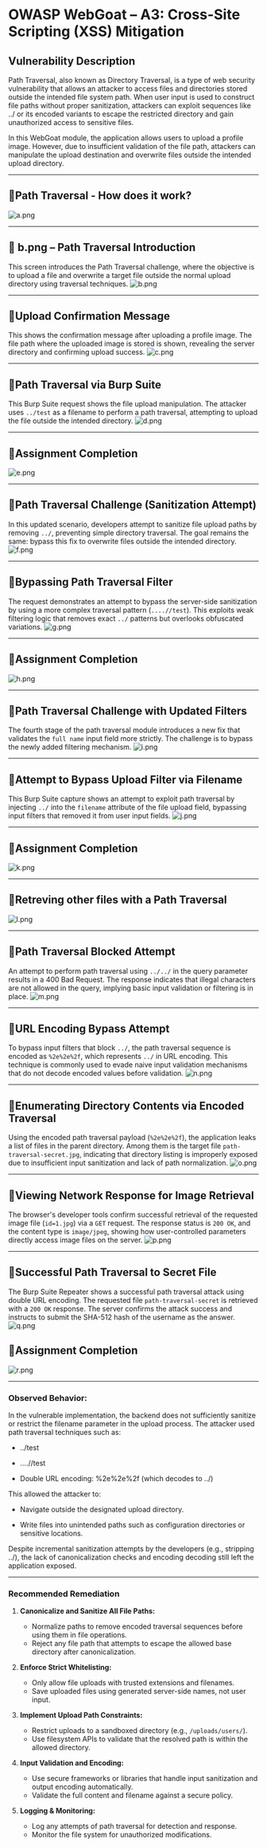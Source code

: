 # OWASP WebGoat – A3: Cross-Site Scripting (XSS) Mitigation

## Vulnerability Description
Path Traversal, also known as Directory Traversal, is a type of web security vulnerability that allows an attacker to access files and directories stored outside the intended file system path. When user input is used to construct file paths without proper sanitization, attackers can exploit sequences like ../ or its encoded variants to escape the restricted directory and gain unauthorized access to sensitive files.

In this WebGoat module, the application allows users to upload a profile image. However, due to insufficient validation of the file path, attackers can manipulate the upload destination and overwrite files outside the intended upload directory.


---

## 🔹Path Traversal - How does it work?

![a.png](https://github.com/user-attachments/assets/b6b3adef-7fc3-4d66-9e82-ffdd2aa9558f)

---

## 🔹 b.png – Path Traversal Introduction
This screen introduces the Path Traversal challenge, where the objective is to upload a file and overwrite a target file outside the normal upload directory using traversal techniques.
![b.png](https://github.com/user-attachments/assets/5754f8a8-0a0c-4726-bf73-da807fa517ff)

---

## 🔹Upload Confirmation Message
This shows the confirmation message after uploading a profile image. The file path where the uploaded image is stored is shown, revealing the server directory and confirming upload success.
![c.png](https://github.com/user-attachments/assets/1a63a860-c1a7-44e2-ae60-0adda551cb7f)

---

## 🔹Path Traversal via Burp Suite
This Burp Suite request shows the file upload manipulation. The attacker uses `../test` as a filename to perform a path traversal, attempting to upload the file outside the intended directory.
![d.png](https://github.com/user-attachments/assets/14444861-1b35-4872-9592-d76c29caf923)

---

## 🔹Assignment Completion
![e.png](https://github.com/user-attachments/assets/a787384a-7742-45f9-8423-ee1b2e222794)


---

## 🔹Path Traversal Challenge (Sanitization Attempt)
In this updated scenario, developers attempt to sanitize file upload paths by removing `../`, preventing simple directory traversal. The goal remains the same: bypass this fix to overwrite files outside the intended directory.
![f.png](https://github.com/user-attachments/assets/424fa3d1-46e4-4624-bfdc-4a1182edc48d)

---

## 🔹Bypassing Path Traversal Filter
The request demonstrates an attempt to bypass the server-side sanitization by using a more complex traversal pattern (`....//test`). This exploits weak filtering logic that removes exact `../` patterns but overlooks obfuscated variations.
![g.png](https://github.com/user-attachments/assets/822bb279-6c89-4cb9-8a28-49471f0fb201)

---

## 🔹Assignment Completion

![h.png](https://github.com/user-attachments/assets/3203e796-4b9e-44b6-8229-b65c5a4de013)

---


## 🔹Path Traversal Challenge with Updated Filters
The fourth stage of the path traversal module introduces a new fix that validates the `full name` input field more strictly. The challenge is to bypass the newly added filtering mechanism.
![i.png](https://github.com/user-attachments/assets/15f66b02-b7a0-4bdc-9301-3b671fada084)

---

## 🔹Attempt to Bypass Upload Filter via Filename
This Burp Suite capture shows an attempt to exploit path traversal by injecting `../` into the `filename` attribute of the file upload field, bypassing input filters that removed it from user input fields.
![j.png](https://github.com/user-attachments/assets/7e642118-0ec0-452f-9390-6ff4e908034d)

---

## 🔹Assignment Completion
![k.png](https://github.com/user-attachments/assets/05d81546-8ad9-4d14-8213-1183f0285e98)

---

## 🔹Retreving other files with a Path Traversal
![l.png](https://github.com/user-attachments/assets/33d8bcec-b996-4227-a5ff-d153d627829c)

---

## 🔹Path Traversal Blocked Attempt
An attempt to perform path traversal using `../../` in the query parameter results in a 400 Bad Request. The response indicates that illegal characters are not allowed in the query, implying basic input validation or filtering is in place.
![m.png](https://github.com/user-attachments/assets/b802c734-395f-48e9-8930-5e18106fd16f)

---

## 🔹URL Encoding Bypass Attempt
To bypass input filters that block `../`, the path traversal sequence is encoded as `%2e%2e%2f`, which represents `../` in URL encoding. This technique is commonly used to evade naive input validation mechanisms that do not decode encoded values before validation.
![n.png](https://github.com/user-attachments/assets/89cae8ac-52bc-4ecd-a85b-7b706780eb44)

---

## 🔹Enumerating Directory Contents via Encoded Traversal
Using the encoded path traversal payload (`%2e%2e%2f`), the application leaks a list of files in the parent directory. Among them is the target file `path-traversal-secret.jpg`, indicating that directory listing is improperly exposed due to insufficient input sanitization and lack of path normalization.
![o.png](https://github.com/user-attachments/assets/180dfe29-a982-471e-bb93-6000e49f6e15)

---

## 🔹Viewing Network Response for Image Retrieval
The browser's developer tools confirm successful retrieval of the requested image file (`id=1.jpg`) via a `GET` request. The response status is `200 OK`, and the content type is `image/jpeg`, showing how user-controlled parameters directly access image files on the server.
![p.png](https://github.com/user-attachments/assets/9b4f9968-0f56-4e35-83ef-2f949d19dd0c)

---

## 🔹Successful Path Traversal to Secret File
The Burp Suite Repeater shows a successful path traversal attack using double URL encoding. The requested file `path-traversal-secret` is retrieved with a `200 OK` response. The server confirms the attack success and instructs to submit the SHA-512 hash of the username as the answer.
![q.png](https://github.com/user-attachments/assets/213439ec-ae54-4895-9835-f9be57d3ffd4)

## 🔹Assignment Completion
![r.png](https://github.com/user-attachments/assets/ae32f502-2e56-493e-af9f-686f1576d914)

---

### Observed Behavior:
In the vulnerable implementation, the backend does not sufficiently sanitize or restrict the filename parameter in the upload process. The attacker used path traversal techniques such as:

  - ../test
  
  - ....//test
  
  - Double URL encoding: %2e%2e%2f (which decodes to ../)

This allowed the attacker to:

  - Navigate outside the designated upload directory.
  
  - Write files into unintended paths such as configuration directories or sensitive locations.

Despite incremental sanitization attempts by the developers (e.g., stripping ../), the lack of canonicalization checks and encoding decoding still left the application exposed.



---


###  Recommended Remediation

1. **Canonicalize and Sanitize All File Paths:**

   - Normalize paths to remove encoded traversal sequences before using them in file operations.  
   - Reject any file path that attempts to escape the allowed base directory after canonicalization.

2. **Enforce Strict Whitelisting:**

   - Only allow file uploads with trusted extensions and filenames.  
   - Save uploaded files using generated server-side names, not user input.

3. **Implement Upload Path Constraints:**

   - Restrict uploads to a sandboxed directory (e.g., `/uploads/users/`).  
   - Use filesystem APIs to validate that the resolved path is within the allowed directory.

4. **Input Validation and Encoding:**

   - Use secure frameworks or libraries that handle input sanitization and output encoding automatically.  
   - Validate the full content and filename against a secure policy.

5. **Logging & Monitoring:**

   - Log any attempts of path traversal for detection and response.  
   - Monitor the file system for unauthorized modifications.

